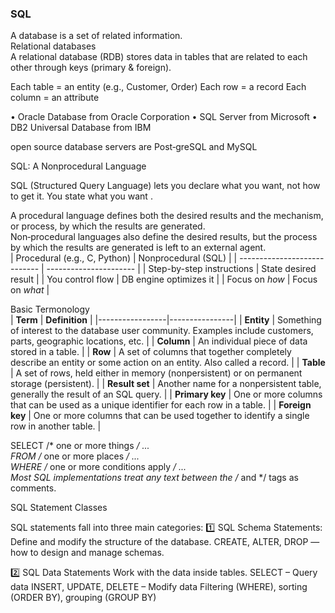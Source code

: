 ### SQL
A database is a set of related information.  
Relational databases   
A relational database (RDB) stores data in tables that are related to each other through keys (primary & foreign).

Each table = an entity (e.g., Customer, Order)
Each row = a record
Each column = an attribute

• Oracle Database from Oracle Corporation
• SQL Server from Microsoft
• DB2 Universal Database from IBM  

open source database servers are Post‐greSQL and MySQL

SQL: A Nonprocedural Language

SQL (Structured Query Language) lets you declare what you want, not how to get it.
You state what you want .

A procedural language defines both the desired results and the mechanism, or process, by which the results are generated.  
Non‐procedural languages also define the desired results, but the process by which the results are generated is left to an external agent.  
| Procedural (e.g., C, Python) | Nonprocedural (SQL)    |
| ---------------------------- | ---------------------- |
| Step-by-step instructions    | State desired result   |
| You control flow             | DB engine optimizes it |
| Focus on *how*               | Focus on *what*        |

Basic Termonology  
| **Term**       | **Definition** |
|-----------------|----------------|
| **Entity**      | Something of interest to the database user community. Examples include customers, parts, geographic locations, etc. |
| **Column**      | An individual piece of data stored in a table. |
| **Row**         | A set of columns that together completely describe an entity or some action on an entity. Also called a record. |
| **Table**       | A set of rows, held either in memory (nonpersistent) or on permanent storage (persistent). |
| **Result set**  | Another name for a nonpersistent table, generally the result of an SQL query. |
| **Primary key** | One or more columns that can be used as a unique identifier for each row in a table. |
| **Foreign key** | One or more columns that can be used together to identify a single row in another table. |

SELECT /* one or more things */ ...  
FROM /* one or more places */ ...  
WHERE /* one or more conditions apply */ ...  
Most SQL implementations treat any text between the /* and */ tags as comments.

SQL Statement Classes

SQL statements fall into three main categories:
1️⃣ SQL Schema Statements:
Define and modify the structure of the database.
CREATE, ALTER, DROP — how to design and manage schemas.

2️⃣ SQL Data Statements
Work with the data inside tables.
SELECT – Query data
INSERT, UPDATE, DELETE – Modify data
Filtering (WHERE), sorting (ORDER BY), grouping (GROUP BY)




